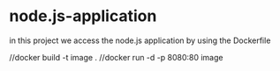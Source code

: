 # node.js-application
in this project we access the node.js application by using the Dockerfile

//docker build -t image .
//docker run -d -p 8080:80 image
